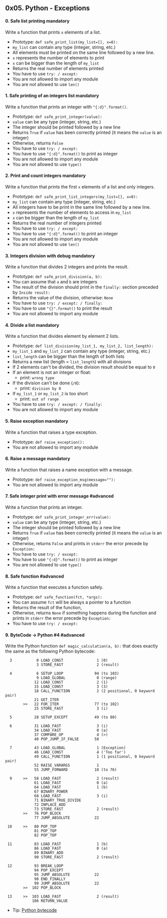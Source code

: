 ## 0x05. Python - Exceptions
  <h4 class="task">
    0. Safe list printing
      <span class="alert alert-warning mandatory-optional">
        mandatory
      </span>
  </h4>


  <!-- Progress vs Score -->

<!-- Task Body -->
  <p>Write a function that prints <code>x</code> elements of a list.</p>

<ul>
<li>Prototype: <code>def safe_print_list(my_list=[], x=0):</code></li>
<li><code>my_list</code> can contain any type (integer, string, etc.)</li>
<li>All elements must be printed on the same line followed by a new line.</li>
<li><code>x</code> represents the number of elements to print</li>
<li><code>x</code> can be bigger than the length of <code>my_list</code></li>
<li>Returns the real number of elements printed</li>
<li>You have to use <code>try: / except:</code> </li>
<li>You are not allowed to import any module</li>
<li>You are not allowed to use <code>len()</code></li>
</ul>
  <h4 class="task">
    1. Safe printing of an integers list
      <span class="alert alert-warning mandatory-optional">
        mandatory
      </span>
  </h4>


  <!-- Progress vs Score -->

<!-- Task Body -->
  <p>Write a function that prints an integer with <code>&quot;{:d}&quot;.format()</code>.</p>

<ul>
<li>Prototype: <code>def safe_print_integer(value):</code></li>
<li><code>value</code> can be any type (integer, string, etc.)</li>
<li>The integer should be printed followed by a new line</li>
<li>Returns <code>True</code> if <code>value</code> has been correctly printed (it means the <code>value</code> is an integer)</li>
<li>Otherwise, returns <code>False</code></li>
<li>You have to use <code>try: / except:</code> </li>
<li>You have to use <code>&quot;{:d}&quot;.format()</code> to print as integer</li>
<li>You are not allowed to import any module</li>
<li>You are not allowed to use <code>type()</code></li>
</ul>
  <h4 class="task">
    2. Print and count integers
      <span class="alert alert-warning mandatory-optional">
        mandatory
      </span>
  </h4>


  <!-- Progress vs Score -->

<!-- Task Body -->
  <p>Write a function that prints the first <code>x</code> elements of a list and only integers.</p>

<ul>
<li>Prototype: <code>def safe_print_list_integers(my_list=[], x=0):</code></li>
<li><code>my_list</code> can contain any type (integer, string, etc.)</li>
<li>All integers have to be print in the same line followed by a new line.</li>
<li><code>x</code> represents the number of elements to access in <code>my_list</code></li>
<li><code>x</code> can be bigger than the length of <code>my_list</code></li>
<li>Returns the real number of integers printed</li>
<li>You have to use <code>try: / except:</code> </li>
<li>You have to use <code>&quot;{:d}&quot;.format()</code> to print an integer</li>
<li>You are not allowed to import any module</li>
<li>You are not allowed to use <code>len()</code></li>
</ul>
  <h4 class="task">
    3. Integers division with debug
      <span class="alert alert-warning mandatory-optional">
        mandatory
      </span>
  </h4>


  <!-- Progress vs Score -->

<!-- Task Body -->
  <p>Write a function that divides 2 integers and prints the result.</p>

<ul>
<li>Prototype: <code>def safe_print_division(a, b):</code></li>
<li>You can assume that <code>a</code> and <code>b</code> are integers</li>
<li>The result of the division should print in the <code>finally:</code> section preceded by <code>Inside result:</code></li>
<li>Returns the value of the division, otherwise: <code>None</code></li>
<li>You have to use <code>try: / except: / finally:</code> </li>
<li>You have to use <code>&quot;{}&quot;.format()</code> to print the result</li>
<li>You are not allowed to import any module</li>
</ul>
  <h4 class="task">
    4. Divide a list
      <span class="alert alert-warning mandatory-optional">
        mandatory
      </span>
  </h4>


  <!-- Progress vs Score -->

<!-- Task Body -->
  <p>Write a function that divides element by element 2 lists.</p>

<ul>
<li>Prototype: <code>def list_division(my_list_1, my_list_2, list_length):</code></li>
<li><code>my_list_1</code> and <code>my_list_2</code> can contain any type (integer, string, etc.)</li>
<li><code>list_length</code> can be bigger than the length of both lists</li>
<li>Returns a new list (length = <code>list_length</code>) with all divisions</li>
<li>If 2 elements can&#39;t be divided, the division result should be equal to <code>0</code></li>
<li>If an element is not an integer or float:

<ul>
<li>print: <code>wrong type</code></li>
</ul></li>
<li>If the division can&#39;t be done (<code>/0</code>):

<ul>
<li>print: <code>division by 0</code></li>
</ul></li>
<li>If <code>my_list_1</code> or <code>my_list_2</code> is too short

<ul>
<li>print: <code>out of range</code></li>
</ul></li>
<li>You have to use <code>try: / except: / finally:</code> </li>
<li>You are not allowed to import any module</li>
</ul>
  <h4 class="task">
    5. Raise exception
      <span class="alert alert-warning mandatory-optional">
        mandatory
      </span>
  </h4>


  <!-- Progress vs Score -->

<!-- Task Body -->
  <p>Write a function that raises a type exception.</p>

<ul>
<li>Prototype: <code>def raise_exception():</code></li>
<li>You are not allowed to import any module</li>
</ul>
  <h4 class="task">
    6. Raise a message
      <span class="alert alert-warning mandatory-optional">
        mandatory
      </span>
  </h4>


  <!-- Progress vs Score -->

<!-- Task Body -->
  <p>Write a function that raises a name exception with a message.</p>

<ul>
<li>Prototype: <code>def raise_exception_msg(message=&quot;&quot;):</code></li>
<li>You are not allowed to import any module</li>
</ul>
  <h4 class="task">
    7. Safe integer print with error message
      <span class="alert alert-info mandatory-optional">
        #advanced
      </span>
  </h4>


  <!-- Progress vs Score -->

<!-- Task Body -->
  <p>Write a function that prints an integer.</p>

<ul>
<li>Prototype: <code>def safe_print_integer_err(value):</code></li>
<li><code>value</code> can be any type (integer, string, etc.)</li>
<li>The integer should be printed followed by a new line</li>
<li>Returns <code>True</code> if <code>value</code> has been correctly printed (it means the <code>value</code> is an integer)</li>
<li>Otherwise, returns <code>False</code> and prints in <code>stderr</code> the error precede by <code>Exception:</code></li>
<li>You have to use <code>try: / except:</code> </li>
<li>You have to use <code>&quot;{:d}&quot;.format()</code> to print as integer</li>
<li>You are not allowed to use <code>type()</code></li>
</ul>
  <h4 class="task">
    8. Safe function
      <span class="alert alert-info mandatory-optional">
        #advanced
      </span>
  </h4>


  <!-- Progress vs Score -->

<!-- Task Body -->
  <p>Write a function that executes a function safely.  </p>

<ul>
<li>Prototype: <code>def safe_function(fct, *args):</code></li>
<li>You can assume <code>fct</code> will be always a pointer to a function</li>
<li>Returns the result of the function,</li>
<li>Otherwise, returns <code>None</code> if something happens during the function and prints in <code>stderr</code> the error precede by <code>Exception:</code></li>
<li>You have to use <code>try: / except:</code> </li>
</ul>
  <h4 class="task">
    9. ByteCode -&gt; Python #4
      <span class="alert alert-info mandatory-optional">
        #advanced
      </span>
  </h4>


  <!-- Progress vs Score -->

<!-- Task Body -->
  <p>Write the Python function <code>def magic_calculation(a, b):</code> that does exactly the same as the following Python bytecode:</p>

<pre><code>  3           0 LOAD_CONST               1 (0)
              3 STORE_FAST               2 (result)

  4           6 SETUP_LOOP              94 (to 103)
              9 LOAD_GLOBAL              0 (range)
             12 LOAD_CONST               2 (1)
             15 LOAD_CONST               3 (3)
             18 CALL_FUNCTION            2 (2 positional, 0 keyword pair)
             21 GET_ITER
        &gt;&gt;   22 FOR_ITER                77 (to 102)
             25 STORE_FAST               3 (i)

  5          28 SETUP_EXCEPT            49 (to 80)

  6          31 LOAD_FAST                3 (i)
             34 LOAD_FAST                0 (a)
             37 COMPARE_OP               4 (&gt;)
             40 POP_JUMP_IF_FALSE       58

  7          43 LOAD_GLOBAL              1 (Exception)
             46 LOAD_CONST               4 (&#39;Too far&#39;)
             49 CALL_FUNCTION            1 (1 positional, 0 keyword pair)
             52 RAISE_VARARGS            1
             55 JUMP_FORWARD            18 (to 76)

  9     &gt;&gt;   58 LOAD_FAST                2 (result)
             61 LOAD_FAST                0 (a)
             64 LOAD_FAST                1 (b)
             67 BINARY_POWER
             68 LOAD_FAST                3 (i)
             71 BINARY_TRUE_DIVIDE
             72 INPLACE_ADD
             73 STORE_FAST               2 (result)
        &gt;&gt;   76 POP_BLOCK
             77 JUMP_ABSOLUTE           22

 10     &gt;&gt;   80 POP_TOP
             81 POP_TOP
             82 POP_TOP

 11          83 LOAD_FAST                1 (b)
             86 LOAD_FAST                0 (a)
             89 BINARY_ADD
             90 STORE_FAST               2 (result)

 12          93 BREAK_LOOP
             94 POP_EXCEPT
             95 JUMP_ABSOLUTE           22
             98 END_FINALLY
             99 JUMP_ABSOLUTE           22
        &gt;&gt;  102 POP_BLOCK

 13     &gt;&gt;  103 LOAD_FAST                2 (result)
            106 RETURN_VALUE
</code></pre>

<ul>
<li>Tip: <a href="https://docs.python.org/3.4/library/dis.html">Python bytecode</a></li>
</ul>
